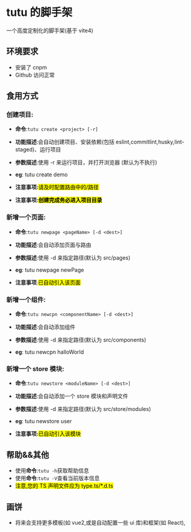 # tutu 的脚手架

一个高度定制化的脚手架(基于 vite4)

## 环境要求

- 安装了 cnpm
- Github 访问正常

## 食用方式

### 创建项目:

- **命令**:`tutu create <project> [-r]`

- **功能描述**:会自动创建项目、安装依赖(包括 eslint,commitlint,husky,lint-staged)、运行项目
- **参数描述**:使用 -r 来运行项目，并打开浏览器 (默认为不执行)
- **eg**: tutu create demo
- **注意事项:**<mark>请及时配置路由中的/路径</mark>
- **注意事项:<mark>创建完成务必进入项目目录**</mark>

### 新增一个页面:

- **命令**:`tutu newpage <pageName> [-d <dest>]`

- **功能描述**:会自动添加页面与路由
- **参数描述**:使用 -d 来指定路径(默认为 src/pages)
- **eg**: tutu newpage newPage
- **注意事项**:<mark>已自动引入该页面</mark>

### 新增一个组件:

- **命令**:`tutu newcpn <componentName> [-d <dest>]`

- **功能描述**:会自动添加组件
- **参数描述**:使用 -d 来指定路径(默认为 src/components)
- **eg**: tutu newcpn halloWorld

### 新增一个 store 模块:

- **命令**:`tutu newstore <moduleName> [-d <dest>]`

- **功能描述**:会自动添加一个 store 模块和声明文件
- **参数描述**:使用 -d 来指定路径(默认为 src/store/modules)
- **eg**: tutu newstore user
- **注意事项:**<mark>已自动引入该模块</mark>

## 帮助&&其他

- 使用**命令**:`tutu -h`获取帮助信息
- 使用**命令**:`tutu -V`查看当前版本信息
- <mark>注意,您的 TS 声明文件应为 type.ts/\*.d.ts</mark>

## 画饼

- 将来会支持更多模板(如 vue2,或是自动配置一些 ui 库)和框架(如 React),
